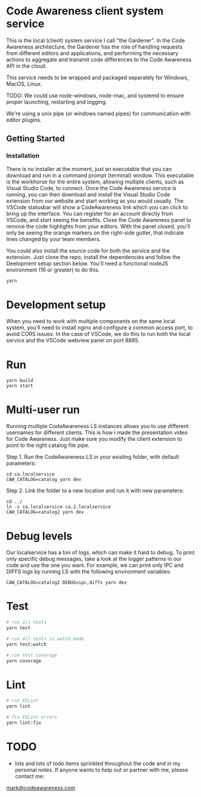 # Code Awareness client system service

This is the local (client) system service I call "the Gardener". In the Code Awareness architecture, the Gardener has the role of handling requests from different editors and applications, and performing the necessary actions to aggregate and transmit code differences to the Code Awareness API in the cloud.

This service needs to be wrapped and packaged separately for Windows, MacOS, Linux.

TODO: We could use node-windows, node-mac, and systemd to ensure proper launching, restarting and logging.

We're using a unix pipe (or windows named pipes) for communication with editor plugins.

## Getting Started

### Installation

There is no installer at the moment, just an executable that you can download and run in a command prompt (terminal) window. This executable is the workhorse for the entire system, allowing multiple clients, such as Visual Studio Code, to connect.
Once the Code Awareness service is running, you can then download and install the Visual Studio Code extension from our website and start working as you would usually. The VSCode statusbar will show a CodeAwareness link which you can click to bring up the interface. You can register for an account directly from VSCode, and start seeing the benefits. Close the Code Awareness panel to remove the code highlights from your editors. With the panel closed, you'll only be seeing the orange markers on the right-side gutter, that indicate lines changed by your team members.

You could also install the source code for both the service and the extension. Just clone the repo, install the dependencies and follow the Deelopment setup section below. You'll need a functional nodeJS environment (16 or greater) to do this.

```bash
yarn
```

# Development setup

When you need to work with multiple components on the same local system, you'll need to install nginx and configure a common access port, to avoid CORS issues. In the case of VSCode, we do this to run both the local service and the VSCode webview panel on port 8885.

# Run

```
yarn build
yarn start
```

# Multi-user run

Running multiple CodeAwareness LS instances allows you to use different usernames for different clients. This is how i made the presentation video for Code Awareness. Just make sure you modify the client extension to point to the right catalog file pipe.

Step 1. Run the CodeAwareness LS in your existing folder, with default parameters:
```
cd ca.localservice
CAW_CATALOG=catalog yarn dev
```

Step 2. Link the folder to a new location and run it with new parameters:
```
cd ../
ln -s ca.localservice ca.2.localservice
CAW_CATALOG=catalog2 yarn dev
```

# Debug levels

Our localservice has a ton of logs, which can make it hard to debug. To print only specific debug messages, take a look at the logger patterns in our code and use the one you want. For example, we can print only IPC and DIFFS logs by running LS with the following environment variables:

```
CAW_CATALOG=catalog2 DEBUG=ipc,diffs yarn dev
```

# Test

```bash
# run all tests
yarn test

# run all tests in watch mode
yarn test:watch

# run test coverage
yarn coverage
```

# Lint

```bash
# run ESLint
yarn lint

# fix ESLint errors
yarn lint:fix
```

# TODO

- lots and lots of todo items sprinkled throughout the code and in my personal notes. If anyone wants to help out or partner with me, please contact me:

mark@codeawareness.com
